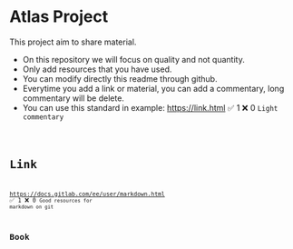 # Atlas Project
This project aim to share material.
- On this repository we will focus on quality and not quantity.
- Only add resources that you have used.
- You can modify directly this readme through github.
- Everytime you add a link or material, you can add a commentary, long commentary will be delete.
- You can use this standard in example:
https://link.html :white_check_mark: 1 :x: 0 <code>Light commentary<code>
# Link
https://docs.gitlab.com/ee/user/markdown.html :white_check_mark: 1 :x: 0 <code>Good resources for markdown on git<code> 

# Book
